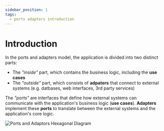 ```yaml
---
sidebar_position: 1
tags:
  - ports adapters introduction
---
```


# Introduction

In the ports and adapters model, the application is divided into two distinct parts:

- The _"inside"_ part, which contains the business logic, including the **use cases**
- The _"outside"_ part, which consists of **adpaters** that connect to external systems (e.g. datbases, web interfaces, 3rd party services)

The _"ports"_ are interfaces that define how external systems can communicate with the application's business logic (**use cases**). **Adapters** implement these **ports** to translate between the external systems and the application's core logic.

![Ports and Adaptors Hexagonal Diagram](/img/ports-and-adapters-hexagon.svg)

